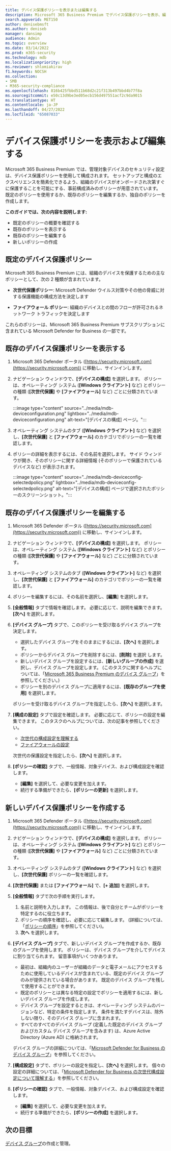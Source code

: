 ```yaml
---
title: デバイス保護ポリシーを表示または編集する
description: Microsoft 365 Business Premium でデバイス保護ポリシーを表示、編集、作成、削除する
search.appverid: MET150
author: denisebmsft
ms.author: deniseb
manager: dansimp
audience: Admin
ms.topic: overview
ms.date: 03/14/2022
ms.prod: m365-security
ms.technology: mdb
ms.localizationpriority: high
ms.reviewer: shlomiakirav
f1.keywords: NOCSH
ms.collection:
- SMB
- M365-security-compliance
ms.openlocfilehash: 816b425fbbd511b68d2c21f313b497bbd4b77f8a
ms.sourcegitcommit: e50c13d9be3ed05ecb156d497551acf2c9da9015
ms.translationtype: HT
ms.contentlocale: ja-JP
ms.lasthandoff: 04/27/2022
ms.locfileid: "65087033"
---
```

# <a name="view-and-edit-your-device-protection-policies"></a>デバイス保護ポリシーを表示および編集する

Microsoft 365 Business Premium では、管理対象デバイスのセキュリティ設定は、デバイス保護ポリシーを使用して構成されます。 セットアップと構成のエクスペリエンスを簡素化できるよう、組織のデバイスがオンボードされ次第すぐに保護することを可能にする、事前構成済みのポリシーが用意されています。 既定のポリシーを使用するか、既存のポリシーを編集するか、独自のポリシーを作成します。

**このガイドでは、次の内容を説明します:**

- 既定のポリシーの概要を確認する
- 既存のポリシーを表示する
- 既存のポリシーを編集する
- 新しいポリシーの作成

## <a name="default-device-protection-policies"></a>既定のデバイス保護ポリシー

Microsoft 365 Business Premium には、組織のデバイスを保護するための主なポリシーとして、次の 2 種類が含まれています。

- **次世代保護ポリシー**: Microsoft Defender ウイルス対策やその他の脅威に対する保護機能の構成方法を決定します

- **ファイアウォール ポリシー**: 組織のデバイスとの間のフローが許可されるネットワーク トラフィックを決定します

これらのポリシーは、Microsoft 365 Business Premium サブスクリプションに含まれている Microsoft Defender for Business の一部です。

## <a name="view-your-existing-device-protection-policies"></a>既存のデバイス保護ポリシーを表示する

1. Microsoft 365 Defender ポータル ([https://security.microsoft.com](https://security.microsoft.com)) に移動し、サインインします。 

2. ナビゲーション ウィンドウで、**[デバイスの構成]** を選択します。 ポリシーは、オペレーティング システム (**[Windows クライアント]** など) とポリシーの種類 (**[次世代保護]** や **[ファイアウォール]** など) ごとに分類されています。 

    :::image type="content" source="../media/mdb-deviceconfiguration.png" lightbox="../media/mdb-deviceconfiguration.png" alt-text="[デバイスの構成] ページ。":::

3. オペレーティング システムのタブ (**[Windows クライアント]** など) を選択し、**[次世代保護]** と **[ファイアウォール]** のカテゴリでポリシーの一覧を確認します。 

4. ポリシーの詳細を表示するには、その名前を選択します。 サイド ウィンドウが開き、そのポリシーに関する詳細情報 (そのポリシーで保護されているデバイスなど) が表示されます。

   :::image type="content" source="../media/mdb-deviceconfig-selectedpolicy.png" lightbox="../media/mdb-deviceconfig-selectedpolicy.png" alt-text="[デバイスの構成] ページで選択されたポリシーのスクリーンショット。":::

## <a name="edit-an-existing-device-protection-policy"></a>既存のデバイス保護ポリシーを編集する

1. Microsoft 365 Defender ポータル ([https://security.microsoft.com](https://security.microsoft.com)) に移動し、サインインします。 

2. ナビゲーション ウィンドウで、**[デバイスの構成]** を選択します。 ポリシーは、オペレーティング システム (**[Windows クライアント]** など) とポリシーの種類 (**[次世代保護]** や **[ファイアウォール]** など) ごとに分類されています。 

3. オペレーティング システムのタブ (**[Windows クライアント]** など) を選択し、**[次世代保護]** と **[ファイアウォール]** のカテゴリでポリシーの一覧を確認します。 

4. ポリシーを編集するには、その名前を選択し、**[編集**] を選択します。

5. **[全般情報]** タブで情報を確認します。 必要に応じて、説明を編集できます。 **[次へ]** を選択します。

6. **[デバイス グループ]** タブで、このポリシーを受け取るデバイス グループを決定します。  

   - 選択したデバイス グループをそのままにするには、**[次へ]** を選択します。
   - ポリシーからデバイス グループを削除するには、**[削除]** を選択 します。
   - 新しいデバイス グループを設定するには、**[新しいグループの作成]** を選択し、デバイス グループを設定します。 (このタスクに関するヘルプについては、「[Microsoft 365 Business Premium のデバイス グループ](m365bp-device-groups-mdb.md)」を参照してください。)
   - ポリシーを別のデバイス グループに適用するには、**[既存のグループを使用]** を選択します。

   ポリシーを受け取るデバイス グループを指定したら、**[次へ]** を選択します。

7. **[構成の設定]** タブで設定を確認します。 必要に応じて、ポリシーの設定を編集できます。 このタスクのヘルプについては、次の記事を参照してください。 

   - [次世代の構成設定を理解する](../security/defender-business/mdb-next-gen-configuration-settings.md)   
   - [ファイアウォールの設定](../security/defender-business/mdb-firewall.md)

   次世代の保護設定を指定したら、**[次へ]** を選択します。

8. **[ポリシーの確認]** タブで、一般情報、対象デバイス、および構成設定を確認します。 

   - **[編集]** を選択して、必要な変更を加えます。
   - 続行する準備ができたら、**[ポリシーの更新]** を選択します。

## <a name="create-a-new-device-protection-policy"></a>新しいデバイス保護ポリシーを作成する

1. Microsoft 365 Defender ポータル ([https://security.microsoft.com](https://security.microsoft.com)) に移動し、サインインします。 

2. ナビゲーション ウィンドウで、**[デバイスの構成]** を選択します。 ポリシーは、オペレーティング システム (**[Windows クライアント]** など) とポリシーの種類 (**[次世代保護]** や **[ファイアウォール]** など) ごとに分類されています。 

3. オペレーティング システムのタブ (**[Windows クライアント]** など) を選択し、**[次世代保護]** ポリシーの一覧を確認します。 

4. **[次世代保護]** または **[ファイアウォール]** で、**[+ 追加]** を選択します。

5. **[全般情報]** タブで次の手順を実行します。

   1. 名前と説明を入力します。 この情報は、後で自分とチームがポリシーを特定するのに役立ちます。
   2. ポリシーの順序を確認し、必要に応じて編集します。 (詳細については、「[ポリシーの順序](../security/defender-business/mdb-policy-order.md)」を参照してください)。
   3. **次へ** を選択します。 

7. **[デバイス グループ]** タブで、新しいデバイス グループを作成するか、既存のグループを使用します。 ポリシーは、デバイス グループを介してデバイスに割り当てられます。 留意事項がいくつかあります。

   - 最初は、組織内のユーザーが組織のデータと電子メールにアクセスするために使用しているデバイスが含まれている、既定のデバイス グループのみが提供されている場合があります。 既定のデバイス グループを残して使用することができます。
   - 既定のポリシーとは異なる特定の設定でポリシーを適用するには、新しいデバイス グループを作成します。 
   - デバイス グループを設定するときは、オペレーティング システムのバージョンなど、特定の条件を指定します。 条件を満たすデバイスは、除外しない限り、そのデバイス グループに含まれます。 
   - すべてのすべてのデバイス グループ (定義した既定のデバイス グループおよびカスタム デバイス グループを含みます) は、Azure Active Directory (Azure AD) に格納されます。

   デバイス グループの詳細については、「[Microsoft Defender for Business のデバイス グループ](../security/defender-business/mdb-create-edit-device-groups.md)」を参照してください。

8. **[構成設定]** タブで、ポリシーの設定を指定し、**[次へ]** を選択します。 個々の設定の詳細については、「[Microsoft Defender for Business の次世代構成設定について理解する](../security/defender-business/mdb-next-gen-configuration-settings.md)」を参照してください。

9. **[ポリシーの確認]** タブで、一般情報、対象デバイス、および構成設定を確認します。 

   - **[編集]** を選択して、必要な変更を加えます。
   - 続行する準備ができたら、**[ポリシーの作成]** を選択します。

## <a name="next-objective"></a>次の目標

[デバイス グループ](m365bp-device-groups-mdb.md)の作成と管理。

